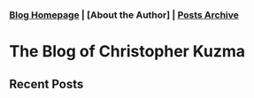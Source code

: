 ### [Blog Homepage](https://github.com/ckuzma/blog) | [About the Author] | [Posts Archive](/posts)
# The Blog of Christopher Kuzma

## Recent Posts


